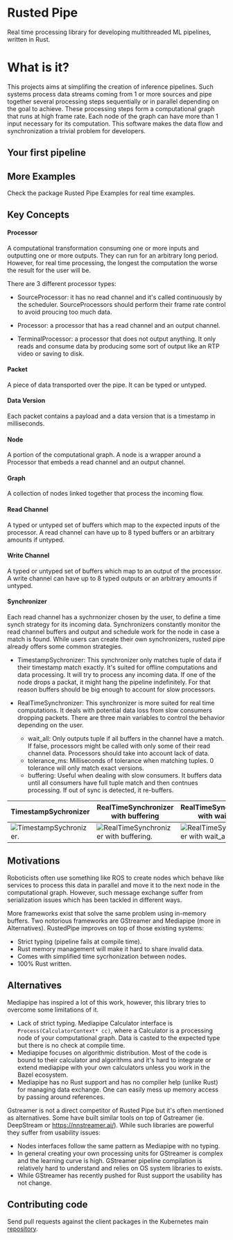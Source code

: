 # Rusted Pipe

Real time processing library for developing multithreaded ML pipelines, written in Rust.

# What is it?

This projects aims at simplifing the creation of inference pipelines. Such systems process data streams coming from 1 or more sources and pipe together several processing steps sequentially or in parallel depending on the goal to achieve. These processing steps form a computational graph that runs at high frame rate. Each node of the graph can have more than 1 input necessary for its computation. This software makes the data flow and synchronization a trivial problem for developers.

<!-- 
For example in a simple autonomous driving system with a lidar and a camera, there would be at least two threads (or processes) that read the cameras' data, then each data is pre-processed in parallel. Finally on ML model is run on the color data to find some car bounding boxes (or others) and then the lidar information can be fused with the inferred bounding boxes to find the distance of each car. Just to solve this naive approach to autonomous driving, you will need several threads that talk to each other and also process data at very different speed. -->

## Your first pipeline



## More Examples

Check the package Rusted Pipe Examples for real time examples.

## Key Concepts

#### Processor
A computational transformation consuming one or more inputs and outputting one or more outputs. They can run for an arbitrary long period. However, for real time processing, the longest the computation the worse the result for the user will be.

There are 3 different processor types:
- SourceProcessor: it has no read channel and it's called continuously by the scheduler. SourceProcessors should perform their frame rate control to avoid proucing too much data.

- Processor: a processor that has a read channel and an output channel.

- TerminalProcessor: a processor that does not output anything. It only reads and consume data by producing some sort of output like an RTP video or saving to disk.

#### Packet
A piece of data transported over the pipe. It can be typed or untyped.

#### Data Version
Each packet contains a payload and a data version that is a timestamp in milliseconds.

#### Node
A portion of the computational graph. A node is a wrapper around a Processor that embeds a read channel and an output channel.

#### Graph
A collection of nodes linked together that process the incoming flow.

#### Read Channel
A typed or untyped set of buffers which map to the expected inputs of the processor. A read channel can have up to 8 typed buffers or an arbitrary amounts if untyped.

#### Write Channel
A typed or untyped set of buffers which map to an output of the processor. A write channel can have up to 8 typed outputs or an arbitrary amounts if untyped.

#### Synchronizer
Each read channel has a sychrnonizer chosen by the user, to define a time synch strategy for its incoming data. Synchronizers constantly monitor the read channel buffers and output and schedule work for the node in case a match is found. While users can create their own synchronizers, rusted pipe already offers some common strategies.

- TimestampSychronizer: This synchronizer only matches tuple of data if their timestamp match exactly. It's suited for offline computations and data processing. It will try to process any incoming data. If one of the node drops a packat, it might hang the pipeline indefinitely. For that reason buffers should be big enough to account for slow processors.

- RealTimeSynchronizer: This synchronizer is more suited for real time computations. It deals with potential data loss from slow consumers dropping packets. There are three main variables to control the behavior depending on the user.
  - wait_all: Only outputs tuple if all buffers in the channel have a match. If false, processors might be called with only some of their read channel data. Processors should take into account lack of data.
  - tolerance_ms: Milliseconds of tolerance when matching tuples. 0 tolerance will only match exact versions.
  - buffering: Useful when dealing with slow consumers. It buffers data until all consumers have full tuple match and then contnues processing. If out of sync is detected, it re-buffers.

| TimestampSychronizer      | RealTimeSynchronizer with buffering | RealTimeSynchronizer with wait_all |
| ----------- | ----------- | ----------- |
| ![TimestampSychronizer.](docs/waiting.gif) | ![RealTimeSynchronizer with buffering.](docs/buffered.gif) | ![RealTimeSynchronizer with wait_all.](docs/waiting.gif) |

## Motivations

Roboticists often use something like ROS to create nodes which behave like services to process this data in parallel and move it to the next node in the computational graph. However, such message exchange suffer from serialization issues which has been tackled in different ways.

More frameworks exist that solve the same problem using in-memory buffers. Two notorious frameworks are GStreamer and Mediapipe (more in Alternatives). RustedPipe improves on top of those existing systems:
- Strict typing (pipeline fails at compile time).
- Rust memory management will make it hard to share invalid data.
- Comes with simplified time sycrhonization between nodes.
- 100% Rust written.

## Alternatives

Mediapipe has inspired a lot of this work, however, this library tries to overcome some limitations of it.
- Lack of strict typing. Mediapipe Calculator interface is `Process(CalculatorContext* cc)`, where a Calculator is a processing node of your computational graph. Data is casted to the expected type but there is no check at compile time.
- Mediapipe focuses on algorithmic distribution. Most of the code is bound to their calculator and algorithms and it's hard to integrate or extend mediapipe with your own calculators unless you work in the Bazel ecosystem.
- Mediapipe has no Rust support and has no compiler help (unlike Rust) for managing data exchange. One can easily mess up memory access by passing around references.

Gstreamer is not a direct competitor of Rusted Pipe but it's often mentioned as alternatives. Some have built similar tools on top of Gstreamer (ie. DeepStream or https://nnstreamer.ai/). While such libraries are powerful they suffer from usability issues:
- Nodes interfaces follow the same pattern as Mediapipe with no typing.
- In general creating your own processing units for GStreamer is complex and the learning curve is high. GStreamer pipeline compilation is relatively hard to understand and relies on OS system libraries to exists.
- While GStreamer has recently pushed for Rust support the usability has not change.

## Contributing code
Send pull requests against the client packages in the Kubernetes main [repository](https://github.com/szandara/rustedpipe). 
